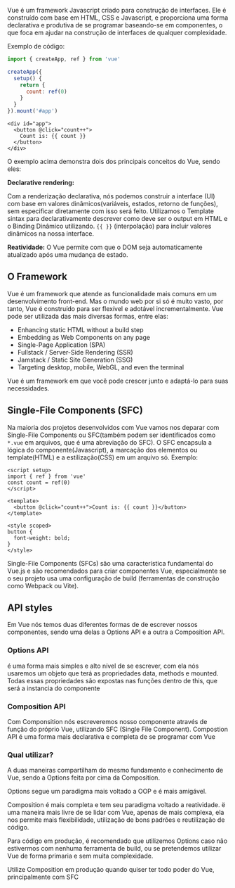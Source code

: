 
Vue é um framework Javascript criado para construção de interfaces. Ele é construído com base em HTML, CSS e Javascript, e proporciona uma forma declarativa e produtiva de se programar baseando-se em componentes, o que foca em ajudar na construção de interfaces de qualquer complexidade.

Exemplo de código: 

```js
import { createApp, ref } from 'vue'

createApp({
  setup() {
    return {
      count: ref(0)
    }
  }
}).mount('#app')
```

```vue
<div id="app">
  <button @click="count++">
    Count is: {{ count }}
  </button>
</div>
```

O exemplo acima demonstra dois dos principais conceitos do Vue, sendo eles:

**Declarative rendering:**

Com a renderização declarativa, nós podemos construir a interface (UI) com base em valores dinâmicos(variáveis, estados, retorno de funções), sem especificar diretamente com isso será feito. Utilizamos o Template sintax para declarativamente descrever como deve ser o output em HTML e o Binding Dinâmico utilizando. `{{ }}` (interpolação) para incluir valores dinâmicos na nossa interface.

**Reatividade:** O Vue permite com que o DOM seja automaticamente atualizado após uma mudança de estado.

## O Framework

Vue é um framework que atende as funcionalidade mais comuns em um desenvolvimento front-end. Mas o mundo web por si só é muito vasto, por tanto, Vue é construído para ser flexível e adotável incrementalmente. Vue pode ser utilizada das mais diversas formas, entre elas:

- Enhancing static HTML without a build step
- Embedding as Web Components on any page
- Single-Page Application (SPA)
- Fullstack / Server-Side Rendering (SSR)
- Jamstack / Static Site Generation (SSG)
- Targeting desktop, mobile, WebGL, and even the terminal

Vue é um framework em que você pode crescer junto e adaptá-lo para suas necessidades.

## Single-File Components (SFC)

Na maioria dos projetos desenvolvidos com Vue vamos nos deparar com Single-File Components ou SFC(também podem ser identificados como `*.vue` em arquivos, que é uma abreviação do SFC). O SFC encapsula a lógica do componente(Javascript), a marcação dos elementos ou template(HTML) e a estilização(CSS) em um arquivo só. Exemplo:

```vue
<script setup>
import { ref } from 'vue'
const count = ref(0)
</script>

<template>
  <button @click="count++">Count is: {{ count }}</button>
</template>

<style scoped>
button {
  font-weight: bold;
}
</style>
```

Single-File Components (SFCs) são uma característica fundamental do Vue.js e são recomendados para criar componentes Vue, especialmente se o seu projeto usa uma configuração de build (ferramentas de construção como Webpack ou Vite).

## API styles

Em Vue nós temos duas diferentes formas de de escrever nossos componentes, sendo uma delas a Options API e a outra a Composition API.

### Options API

é uma forma mais simples e alto nível de se escrever, com ela nós usaremos um objeto que terá as propriedades data, methods e mounted. Todas essas propriedades são expostas nas funções dentro de this, que será a instancia do componente

### Composition API

Com Componsition nós escreveremos nosso componente através de função do próprio Vue, utilizando SFC (Single File Component). Compostion API é uma forma mais declarativa e completa de se programar com Vue

### Qual utilizar?

A duas maneiras compartilham do mesmo fundamento e conhecimento de Vue, sendo a Options feita por cima da Composition.

Options segue um paradigma mais voltado a OOP e é mais amigável.

Composition é mais completa e tem seu paradigma voltado a reatividade. ë uma maneira mais livre de se lidar com Vue, apenas de mais complexa, ela nos permite mais flexibilidade, utilização de bons padrões e reutilização de código.

Para código em produção, é recomendado que utilizemos Options caso não estivermos com nenhuma ferramenta de build, ou se pretendemos utilizar Vue de forma primaria e sem muita complexidade.

Utilize Composition em produção quando quiser ter todo poder do Vue, principalmente com SFC